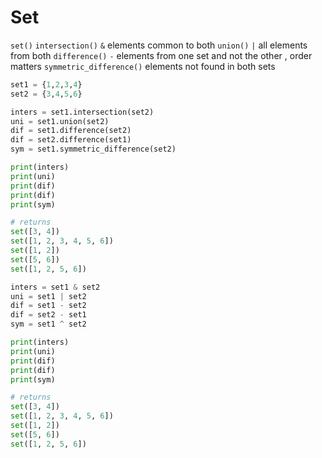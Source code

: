 # Set

`set()` 
`intersection()` `&` elements common to both
`union()` `|` all elements from both
`difference()` `-` elements from one set and not the other , order matters
`symmetric_difference()` elements not found in both sets

```python
set1 = {1,2,3,4}
set2 = {3,4,5,6}

inters = set1.intersection(set2)
uni = set1.union(set2)
dif = set1.difference(set2)
dif = set2.difference(set1)
sym = set1.symmetric_difference(set2)

print(inters)
print(uni)
print(dif)
print(dif)
print(sym)

# returns
set([3, 4])
set([1, 2, 3, 4, 5, 6])
set([1, 2])
set([5, 6])
set([1, 2, 5, 6])

inters = set1 & set2
uni = set1 | set2
dif = set1 - set2
dif = set2 - set1
sym = set1 ^ set2

print(inters)
print(uni)
print(dif)
print(dif)
print(sym)

# returns
set([3, 4])
set([1, 2, 3, 4, 5, 6])
set([1, 2])
set([5, 6])
set([1, 2, 5, 6])
```

